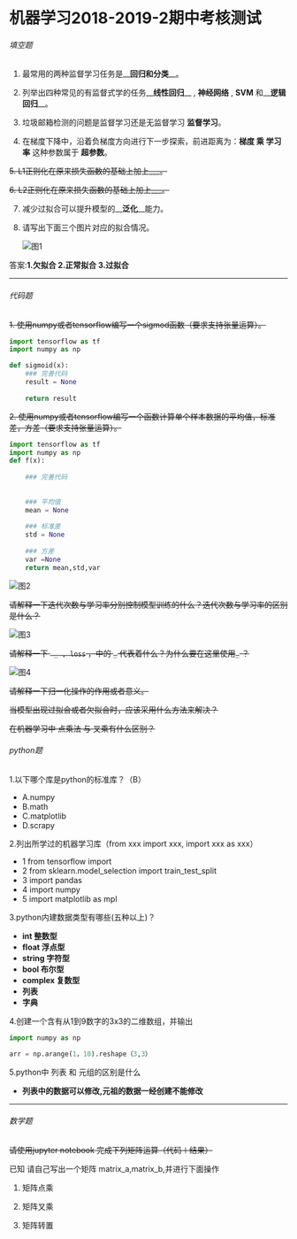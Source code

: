 #                                                                                       机器学习2018-2019-2期中考核测试

###### 填空题

1. 最常用的两种监督学习任务是__**回归**__和__**分类**__。

2. 列举出四种常见的有监督式学的任务__**线性回归**__ , __**神经网络**__ , __**SVM**__ 和__**逻辑回归**__。

3. 垃圾邮箱检测的问题是监督学习还是无监督学习 __**监督学习**__。

4. 在梯度下降中，沿着负梯度方向进行下一步探索，前进距离为：__**梯度 乘 学习率**__  这种参数属于 __**超参数**__。

~~5. L1正则化在原来损失函数的基础上加上___。~~

~~6. L2正则化在原来损失函数的基础上加上___。~~

7. 减少过拟合可以提升模型的__**泛化**__能力。

8. 请写出下面三个图片对应的拟合情况。

   

   ![图1](../img/2018-2019-2.1.png)

答案:**1.欠拟合 2.正常拟合  3.过拟合**

------
                                   

###### 代码题

~~1. 使用numpy或者tensorflow编写一个sigmod函数（要求支持张量运算）。~~

```python
import tensorflow as tf
import numpy as np

def sigmoid(x):
    ### 完善代码
    result = None
    
    return result
```



~~2. 使用numpy或者tensorflow编写一个函数计算单个样本数据的平均值，标准差，方差（要求支持张量运算）。~~

```python
import tensorflow as tf
import numpy as np
def f(x):
    
    ### 完善代码
    
    
    ### 平均值
    mean = None
    
    ### 标准差
    std = None
    
    ### 方差
    var =None
    return mean,std,var
```





 ![图2](../img/2018-2019-2.2.png)



~~请解释一下迭代次数与学习率分别控制模型训练的什么？迭代次数与学习率的区别是什么？~~


 ![图3](../img/2018-2019-2.3.png)

       

 ~~请解释一下 ` _ , loss`  ，中的 `_` 代表着什么？为什么要在这里使用`_`  ？~~



 ![图4](../img/2018-2019-2.4.png)

~~请解释一下归一化操作的作用或者意义。~~

 

 

 

~~当模型出现过拟合或者欠拟合时，应该采用什么方法来解决？~~

 

 

 

 

~~在机器学习中 点乘法 与 叉乘有什么区别？~~



###### python题

1.以下哪个库是python的标准库？（B）

- A.numpy      
- B.math    
- C.matplotlib   
- D.scrapy

2.列出所学过的机器学习库（from xxx import xxx, import xxx as xxx）

- 1 from tensorflow import 
- 2 from sklearn.model_selection import train_test_split
- 3 import pandas
- 4 import numpy
- 5 import matplotlib as mpl

3.python内建数据类型有哪些(五种以上)？

- **int 整数型**
- **float 浮点型**
- **string 字符型**
- **bool 布尔型**
- **complex 复数型**
- **列表**
- **字典**

  

4.创建一个含有从1到9数字的3x3的二维数组，并输出

```python
import numpy as np

arr = np.arange(1，10).reshape（3,3）

```

5.python中 列表 和 元组的区别是什么
- **列表中的数据可以修改,元祖的数据一经创建不能修改**

------



###### 数学题

~~请使用jupyter notebook 完成下列矩阵运算（代码＋结果）~~

已知 请自己写出一个矩阵 matrix_a,matrix_b,并进行下面操作

1. 矩阵点乘 

2. 矩阵叉乘 

3. 矩阵转置


